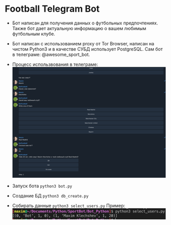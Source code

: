# Football Telegram Bot
- Бот написан для получения данных о футбольных предпочтениях. Также бот дает актуальную информацию о вашем любимым футбольным клубе.

- Бот написан с использованием proxy от Tor Browser, написан на чистом Python3 и в качестве СУБД использует PostgreSQL. Сам бот в телеграме: @awesome_sport_bot.
- Процесс использвования в телеграме:![ScreenShot](screenshots/teleg.png)
- Запуск бота `python3 bot.py`
- Создание БД `python3 db_create.py`
- Собирать данные `python3 select_users.py`
  Пример: ![ScreenShot](screenshots/select.png)


